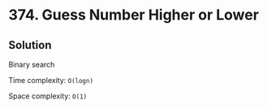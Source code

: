 # 374. Guess Number Higher or Lower

## Solution

Binary search

Time complexity: `O(logn)`

Space complexity: `O(1)`

